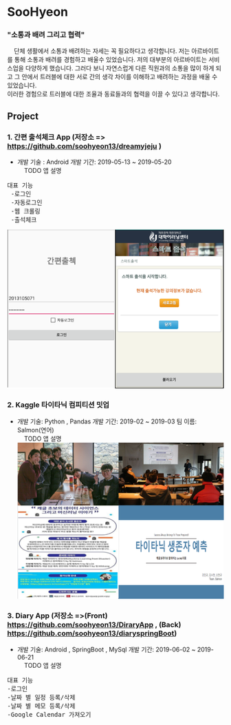# SooHyeon
### "소통과 배려 그리고 협력"
&nbsp; &nbsp; 단체 생활에서 소통과 배려하는 자세는 꼭 필요하다고 생각합니다. 저는 아르바이트를 통해 소통과 배려를 경험하고 배울수 있었습니다. 저의 대부분의 아르바이트는 서비스업을 다양하게 했습니다. 그러다 보니 자연스럽게 다른 직원과의 소통을 많이 하게 되고 그 안에서 트러블에 대한 서로 간의 생각 차이를 이해하고 배려하는 과정을 배울 수 있었습니다.<br>
이러한 경험으로 트러블에 대한 조율과 동료들과의 협력을 이끌 수 있다고 생각합니다.
 

## Project

### 1. 간편 출석체크 App (저장소 => https://github.com/soohyeon13/dreamyjeju ) <br>
-  개발 기술 : Android 개발 기간: 2019-05-13 ~ 2019-05-20 <br>
&nbsp; &nbsp;    TODO 앱 설명 <br>
<pre>
대표 기능
 -로그인
 -자동로그인
 -웹 크롤링
 -출석체크
</pre>    
![ex_screenshot](./image/webImage.PNG)<br>

### 2. Kaggle 타이타닉 컴피티션 밋업 <br>
-  개발 기술: Python , Pandas 개발 기간: 2019-02 ~ 2019-03 팀 이름: Salmon(연어) <br>
&nbsp; &nbsp;    TODO 앱 설명 <br>
![ex_screenshot](./image/kaggle_competition.PNG)<br>

### 3. Diary App (저장소 =>(Front) https://github.com/soohyeon13/DiraryApp , (Back) https://github.com/soohyeon13/diaryspringBoot) <br>
-  개발 기술: Android , SpringBoot , MySql 개발 기간: 2019-06-02 ~ 2019-06-21 <br>
&nbsp; &nbsp;    TODO 앱 설명 <br>
<pre>
대표 기능 
-로그인
-날짜 별 일정 등록/삭제
-날짜 별 메모 등록/삭제
-Google Calendar 가져오기
</pre>



